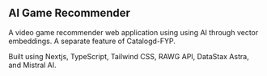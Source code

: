 ## AI Game Recommender

A video game recommender web application using using AI through vector embeddings. A separate feature of Catalogd-FYP.

Built using Nextjs, TypeScript, Tailwind CSS, RAWG API, DataStax Astra, and Mistral AI.
